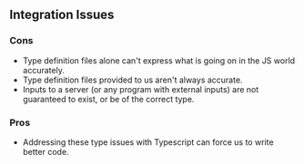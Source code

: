 ## Integration Issues

### Cons

- Type definition files alone can't express what is going on in the JS world accurately.
- Type definition files provided to us aren't always accurate.
- Inputs to a server (or any program with external inputs) are not guaranteed to exist, or be of the correct type.

### Pros

- Addressing these type issues with Typescript can force us to write better code.
